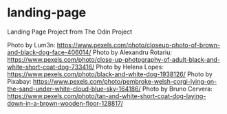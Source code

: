 # landing-page
Landing Page Project from The Odin Project

Photo by Lum3n: https://www.pexels.com/photo/closeup-photo-of-brown-and-black-dog-face-406014/
Photo by Alexandru Rotariu: https://www.pexels.com/photo/close-up-photography-of-adult-black-and-white-short-coat-dog-733416/
Photo by Helena Lopes: https://www.pexels.com/photo/black-and-white-dog-1938126/
Photo by Pixabay: https://www.pexels.com/photo/pembroke-welsh-corgi-lying-on-the-sand-under-white-cloud-blue-sky-164186/
Photo by Bruno Cervera: https://www.pexels.com/photo/tan-and-white-short-coat-dog-laying-down-in-a-brown-wooden-floor-128817/